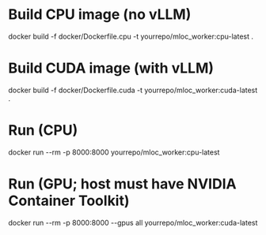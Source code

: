 # Build CPU image (no vLLM)
docker build -f docker/Dockerfile.cpu -t yourrepo/mloc_worker:cpu-latest .

# Build CUDA image (with vLLM)
docker build -f docker/Dockerfile.cuda -t yourrepo/mloc_worker:cuda-latest .

# Run (CPU)
docker run --rm -p 8000:8000 yourrepo/mloc_worker:cpu-latest

# Run (GPU; host must have NVIDIA Container Toolkit)
docker run --rm -p 8000:8000 --gpus all yourrepo/mloc_worker:cuda-latest
